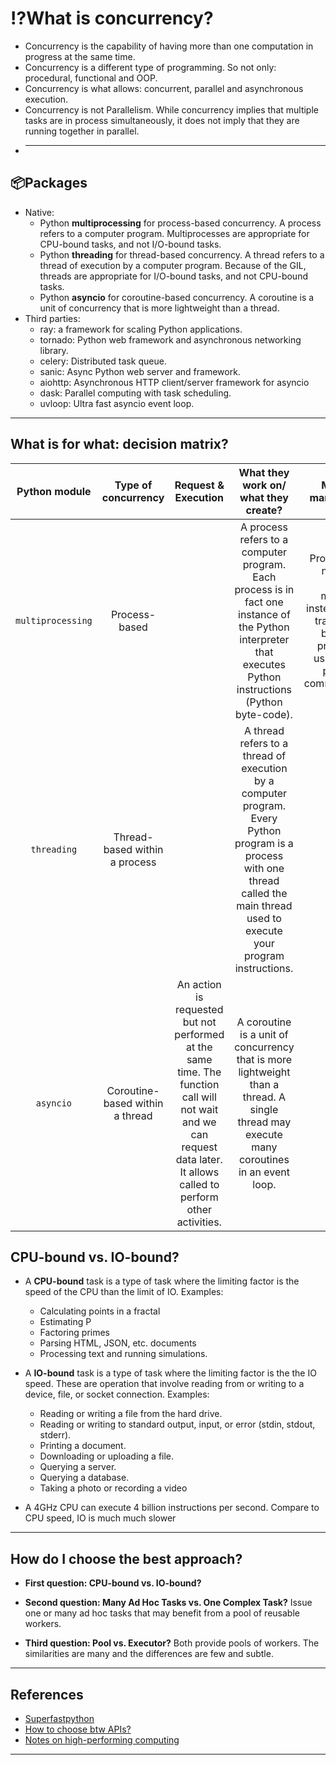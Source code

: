 # ⁉️What is concurrency?
- Concurrency is the capability of having more than one computation in progress at the same time.
- Concurrency is a different type of programming. So not only: procedural, functional and OOP.
- Concurrency is what allows: concurrent, parallel and asynchronous execution.
- Concurrency is not Parallelism. While concurrency implies that multiple tasks are in process simultaneously, it does not imply that they are running together in parallel.
- ***

## 📦Packages
- Native:
  - Python **multiprocessing** for process-based concurrency. A process refers to a computer program. Multiprocesses are appropriate for CPU-bound tasks, and not I/O-bound tasks.
  - Python **threading** for thread-based concurrency. A thread refers to a thread of execution by a computer program. Because of the GIL, threads are appropriate for I/O-bound tasks, and not CPU-bound tasks.
  - Python **asyncio** for coroutine-based concurrency. A coroutine is a unit of concurrency that is more lightweight than a thread.
- Third parties:
    - ray: a framework for scaling Python applications.
    - tornado: Python web framework and asynchronous networking library.
    - celery: Distributed task queue.
    - sanic: Async Python web server and framework.
    - aiohttp: Asynchronous HTTP client/server framework for asyncio
    - dask: Parallel computing with task scheduling.
    - uvloop: Ultra fast asyncio event loop.
***

## What is for what: decision matrix?

    
| Python module | Type of concurrency | Request & Execution | What they work on/ what they create? | Memory management | Usage | Control | Protection |
| :-: | :-: | :-: | :-: | :-: | :-: | :-: | :-: |
| `multiprocessing` | Process-based | | A process refers to a computer program. Each process is in fact one instance of the Python interpreter that executes Python instructions (Python byte-code). | Processes do not have shared memory, instead, data is transmitted between processes using inter-process communication. | CPU-bound tasks | Operating system controls when a process is suspended, resumed and executed. | Requires `if __name__ == '__main__'` |
| `threading` | Thread-based within a process | | A thread refers to a thread of execution by a computer program. Every Python program is a process with one thread called the main thread used to execute your program instructions. | | IO-bound tasks | Operating system controls when a thread is suspended, resumed and executed. | |
| `asyncio` | Coroutine-based within a thread | An action is requested but not performed at the same time. The function call will not wait and we can request data later. It allows called to perform other activities. | A coroutine is a unit of concurrency that is more lightweight than a thread. A single thread may execute many coroutines in an event loop. | | Non-blocking I/O | Coroutines themselves controls when a process is suspended, resumed and executed. | |


## CPU-bound vs. IO-bound?
- A **CPU-bound** task is a type of task where the limiting factor is the speed of the CPU than the limit of IO. Examples:
    - Calculating points in a fractal
    - Estimating P
    - Factoring primes
    - Parsing HTML, JSON, etc. documents
    - Processing text and running simulations. 

- A **IO-bound** task is a type of task where the limiting factor is the the IO speed. These are operation that involve reading from or writing to a device, file, or socket connection. Examples:
    - Reading or writing a file from the hard drive.
    - Reading or writing to standard output, input, or error (stdin, stdout, stderr).
    - Printing a document.
    - Downloading or uploading a file.
    - Querying a server.
    - Querying a database.
    - Taking a photo or recording a video
- A 4GHz CPU can execute 4 billion instructions per second. Compare to CPU speed, IO is much much slower
***

## How do I choose the best approach?
- **First question: CPU-bound vs. IO-bound?**

- **Second question: Many Ad Hoc Tasks vs. One Complex Task?** Issue one or many ad hoc tasks that may benefit from a pool of reusable workers. 

- **Third question: Pool vs. Executor?** Both provide pools of workers. The similarities are many and the differences are few and subtle.


***

## References
- [Superfastpython](https://superfastpython.com)
- [How to choose btw APIs?](https://superfastpython.com/python-concurrency-choose-api/)
- [Notes on high-performing computing](https://drive.google.com/drive/u/1/folders/13mzxrofldkbdgF_eT5EPZ1cEiCgOT78d)
***
